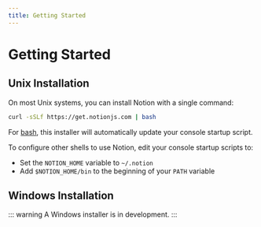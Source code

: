 ```yaml
---
title: Getting Started
---
```


# Getting Started

## Unix Installation

On most Unix systems, you can install Notion with a single command:

```bash
curl -sSLf https://get.notionjs.com | bash
```

For [bash](https://www.gnu.org/software/bash/), this installer will automatically update your console startup script.

To configure other shells to use Notion, edit your console startup scripts to:
- Set the `NOTION_HOME` variable to `~/.notion`
- Add `$NOTION_HOME/bin` to the beginning of your `PATH` variable

## Windows Installation

::: warning
A Windows installer is in development.
:::
